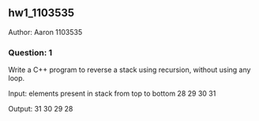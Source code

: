 ## hw1_1103535
Author: Aaron 1103535 

### Question: 1
<p>Write a C++ program to reverse a stack using recursion, without using any loop.

Input: elements present in stack from top to bottom 28 29 30 31

Output: 31 30 29 28 
</p>